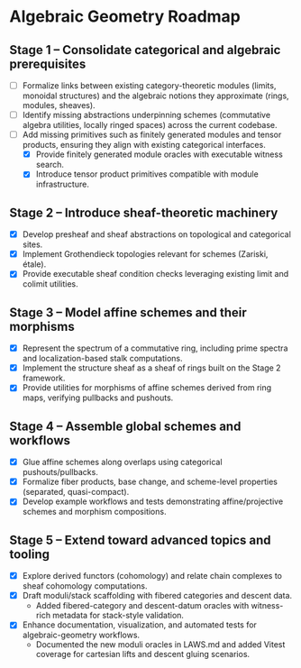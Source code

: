 # Algebraic Geometry Roadmap

## Stage 1 – Consolidate categorical and algebraic prerequisites
- [ ] Formalize links between existing category-theoretic modules (limits, monoidal structures) and the algebraic notions they approximate (rings, modules, sheaves).
- [ ] Identify missing abstractions underpinning schemes (commutative algebra utilities, locally ringed spaces) across the current codebase.
- [ ] Add missing primitives such as finitely generated modules and tensor products, ensuring they align with existing categorical interfaces.
  - [x] Provide finitely generated module oracles with executable witness search.
  - [x] Introduce tensor product primitives compatible with module infrastructure.

## Stage 2 – Introduce sheaf-theoretic machinery
- [x] Develop presheaf and sheaf abstractions on topological and categorical sites.
- [x] Implement Grothendieck topologies relevant for schemes (Zariski, étale).
- [x] Provide executable sheaf condition checks leveraging existing limit and colimit utilities.

## Stage 3 – Model affine schemes and their morphisms
- [x] Represent the spectrum of a commutative ring, including prime spectra and localization-based stalk computations.
- [x] Implement the structure sheaf as a sheaf of rings built on the Stage 2 framework.
- [x] Provide utilities for morphisms of affine schemes derived from ring maps, verifying pullbacks and pushouts.

## Stage 4 – Assemble global schemes and workflows
- [x] Glue affine schemes along overlaps using categorical pushouts/pullbacks.
- [x] Formalize fiber products, base change, and scheme-level properties (separated, quasi-compact).
- [x] Develop example workflows and tests demonstrating affine/projective schemes and morphism compositions.

## Stage 5 – Extend toward advanced topics and tooling
- [x] Explore derived functors (cohomology) and relate chain complexes to sheaf cohomology computations.
- [x] Draft moduli/stack scaffolding with fibered categories and descent data.
  - Added fibered-category and descent-datum oracles with witness-rich metadata for stack-style validation.
- [x] Enhance documentation, visualization, and automated tests for algebraic-geometry workflows.
  - Documented the new moduli oracles in LAWS.md and added Vitest coverage for cartesian lifts and descent gluing scenarios.

